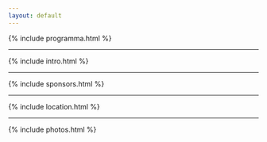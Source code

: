 ```yaml
---
layout: default
---
```


{% include programma.html %}

---

{% include intro.html %}

---

{% include sponsors.html %}

---

{% include location.html %}

---

{% include photos.html %}

